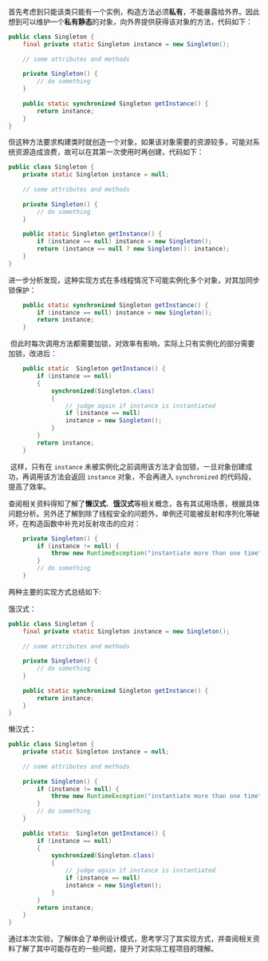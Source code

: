 ​		首先考虑到只能该类只能有一个实例，构造方法必须**私有**，不能暴露给外界。因此想到可以维护一个**私有静态**的对象，向外界提供获得该对象的方法，代码如下：

```java
public class Singleton {
	final private static Singleton instance = new Singleton();
    
    // some attributes and methods
    
	private Singleton() {
		// do something
	}
	
	public static synchronized Singleton getInstance() {
		return instance;
	}
}
```

​		但这种方法要求构建类时就创造一个对象，如果该对象需要的资源较多，可能对系统资源造成浪费，故可以在其第一次使用时再创建，代码如下：

```java
public class Singleton {
	private static Singleton instance = null;
	
	// some attributes and methods
	
	private Singleton() {
		// do something
	}
	
	public static Singleton getInstance() {
		if (instance == null) instance = new Singleton();
		return (instance == null ? new Singleton(): instance);
	}
}
```

​		进一步分析发现，这种实现方式在多线程情况下可能实例化多个对象，对其加同步锁保护：

```java
	public static synchronized Singleton getInstance() {
		if (instance == null) instance = new Singleton();
		return instance;
	}
```

<div STYLE="page-break-after: always;"></div>
​		但此时每次调用方法都需要加锁，对效率有影响，实际上只有实例化的部分需要加锁，改进后：

```java
	public static  Singleton getInstance() {
		if (instance == null)
		{
			synchronized(Singleton.class)
			{
                // judge again if instance is instantiated
				if (instance == null)
				instance = new Singleton();
			}
		}
		return instance;
	}
```

​		这样，只有在 `instance` 未被实例化之前调用该方法才会加锁，一旦对象创建成功，再调用该方法会返回 `instance` 对象，不会再进入 `synchronized` 的代码段，提高了效率。

​		查阅相关资料得知了解了**懒汉式**、**饿汉式**等相关概念，各有其试用场景，根据具体问题分析。另外还了解到除了线程安全的问题外，单例还可能被反射和序列化等破坏，在构造函数中补充对反射攻击的应对：

```java
    private Singleton() {
		if (instance != null) {
			throw new RuntimeException("instantiate more than one time");
		}
		// do something
	}
```



两种主要的实现方式总结如下:

饿汉式：

```java
public class Singleton {
	final private static Singleton instance = new Singleton();
    
    // some attributes and methods
    
	private Singleton() {
		// do something
	}
	
	public static synchronized Singleton getInstance() {
		return instance;
	}
}
```

<div STYLE="page-break-after: always;"></div>
懒汉式：

```java
public class Singleton {
	private static Singleton instance = null;
	
	// some attributes and methods
	
	private Singleton() {
		if (instance != null) {
			throw new RuntimeException("instantiate more than one time");
		}
		// do something
	}
	
	public static  Singleton getInstance() {
		if (instance == null)
		{
			synchronized(Singleton.class)
			{
				// judge again if instance is instantiated
				if (instance == null)
				instance = new Singleton();
			}
		}
		return instance;
	}
}
```

​		通过本次实验，了解体会了单例设计模式，思考学习了其实现方式，并查阅相关资料了解了其中可能存在的一些问题，提升了对实际工程项目的理解。